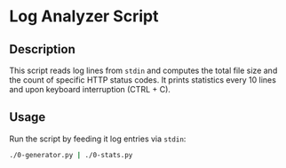 # Log Analyzer Script

## Description
This script reads log lines from `stdin` and computes the total file size and the count of specific HTTP status codes. It prints statistics every 10 lines and upon keyboard interruption (CTRL + C).

## Usage
Run the script by feeding it log entries via `stdin`:

```bash
./0-generator.py | ./0-stats.py

